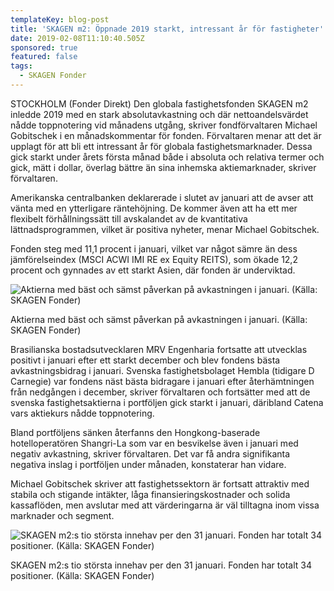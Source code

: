 ```yaml
---
templateKey: blog-post
title: 'SKAGEN m2: Öppnade 2019 starkt, intressant år för fastigheter'
date: 2019-02-08T11:10:40.505Z
sponsored: true
featured: false
tags:
  - SKAGEN Fonder
---
```

STOCKHOLM (Fonder Direkt) Den globala fastighetsfonden SKAGEN m2 inledde 2019 med en stark absolutavkastning och där nettoandelsvärdet nådde toppnotering vid månadens utgång, skriver fondförvaltaren Michael Gobitschek i en månadskommentar för fonden. Förvaltaren menar att det är upplagt för att bli ett intressant år för globala fastighetsmarknader. Dessa gick starkt under årets första månad både i absoluta och relativa termer och gick, mätt i dollar, överlag bättre än sina inhemska aktiemarknader, skriver förvaltaren.



Amerikanska centralbanken deklarerade i slutet av januari att de avser att vänta med en ytterligare räntehöjning. De kommer även att ha ett mer flexibelt förhållningssätt till avskalandet av de kvantitativa lättnadsprogrammen, vilket är positiva nyheter, menar Michael Gobitschek.



Fonden steg med 11,1 procent i januari, vilket var något sämre än dess jämförelseindex (MSCI ACWI IMI RE ex Equity REITS), som ökade 12,2 procent och gynnades av ett starkt Asien, där fonden är underviktad.

![Aktierna med bäst och sämst påverkan på avkastningen i januari. (Källa: SKAGEN Fonder)](/img/skagen8feb7.png)

<span class="image-caption">Aktierna med bäst och sämst påverkan på avkastningen i januari. (Källa: SKAGEN Fonder)</span>

Brasilianska bostadsutvecklaren MRV Engenharia fortsatte att utvecklas positivt i januari efter ett starkt december och blev fondens bästa avkastningsbidrag i januari. Svenska fastighetsbolaget Hembla (tidigare D Carnegie) var fondens näst bästa bidragare i januari efter återhämtningen från nedgången i december, skriver förvaltaren och fortsätter med att de svenska fastighetsaktierna i portföljen gick starkt i januari, däribland Catena vars aktiekurs nådde toppnotering.



Bland portföljens sänken återfanns den Hongkong-baserade hotelloperatören Shangri-La som var en besvikelse även i januari med negativ avkastning, skriver förvaltaren. Det var få andra signifikanta negativa inslag i portföljen under månaden, konstaterar han vidare.



Michael Gobitschek skriver att fastighetssektorn är fortsatt attraktiv med stabila och stigande intäkter, låga finansieringskostnader och solida kassaflöden, men avslutar med att värderingarna är väl tilltagna inom vissa marknader och segment.

![SKAGEN m2:s tio största innehav per den 31 januari. Fonden har totalt 34 positioner. (Källa: SKAGEN Fonder)](/img/skagen8feb8.png)

<span class="image-caption">SKAGEN m2:s tio största innehav per den 31 januari. Fonden har totalt 34 positioner. (Källa: SKAGEN Fonder)</span>
